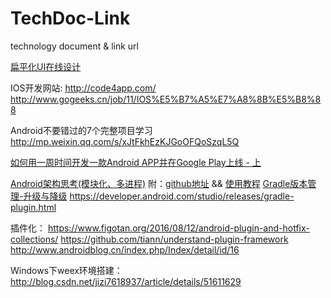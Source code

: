# TechDoc-Link
technology document &amp; link url

[扁平化UI在线设计](https://www.materialpalette.com/) 

 IOS开发网站:
 http://code4app.com/
 http://www.gogeeks.cn/job/11/IOS%E5%B7%A5%E7%A8%8B%E5%B8%88 
 
 Android不要错过的7个完整项目学习 http://mp.weixin.qq.com/s/xJtFkhEzKJGoOFQoSzqL5Q
 
 [如何用一周时间开发一款Android APP并在Google Play上线 - 上](http://www.jianshu.com/p/b08e3ef22bce)
 
 [Android架构思考(模块化、多进程)](http://blog.spinytech.com/2016/12/28/android_modularization/) 附：[github地址](https://github.com/SpinyTech/ModularizationArchitecture) && [使用教程](http://blog.spinytech.com/2017/02/01/ma_get_start_cn/)
 [Gradle版本管理-升级与降级](http://hucaihua.cn/2016/09/27/Gradle_upgrade/)
 https://developer.android.com/studio/releases/gradle-plugin.html
 
插件化：
https://www.figotan.org/2016/08/12/android-plugin-and-hotfix-collections/
https://github.com/tiann/understand-plugin-framework
http://www.androidblog.cn/index.php/Index/detail/id/16

Windows下weex环境搭建：
http://blog.csdn.net/jizi7618937/article/details/51611629


